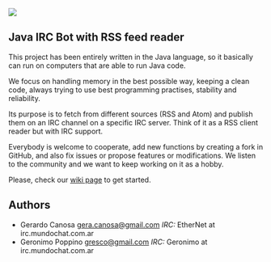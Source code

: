 ![](http://i.imgur.com/hrELgzg.png)
## Java IRC Bot with RSS feed reader

This project has been entirely written in the Java language, so it basically can
run on computers that are able to run Java code.

We focus on handling memory in the best possible way, keeping a clean code,
always trying to use best programming practises, stability and reliability.

Its purpose is to fetch from different sources (RSS and Atom) and publish them
on an IRC channel on a specific IRC server. Think of it as a RSS client reader
but with IRC support.

Everybody is welcome to cooperate, add new functions by creating a fork in
GitHub, and also fix issues or propose features or modifications. We listen to
the community and we want to keep working on it as a hobby.

Please, check our [wiki page](https://github.com/MadCoderZ/NewsBotIRC/wiki) to
get started.

## Authors

- Gerardo Canosa [gera.canosa@gmail.com](mailto:gera.canosa@gmail.com) _IRC:_ EtherNet at irc.mundochat.com.ar
- Geronimo Poppino [gresco@gmail.com](mailto:gresco@gmail.com) _IRC:_ Geronimo at irc.mundochat.com.ar

